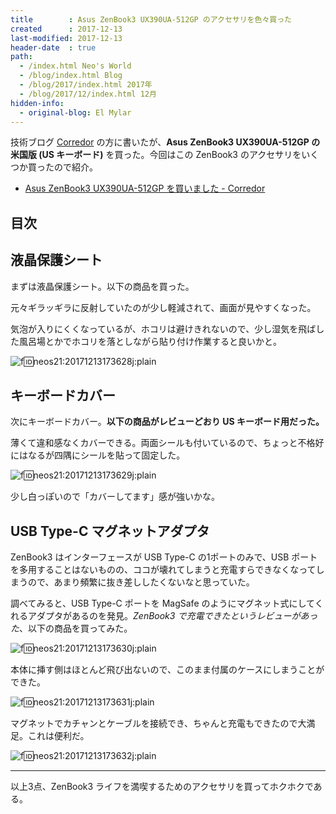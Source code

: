 ```yaml
---
title        : Asus ZenBook3 UX390UA-512GP のアクセサリを色々買った
created      : 2017-12-13
last-modified: 2017-12-13
header-date  : true
path:
  - /index.html Neo's World
  - /blog/index.html Blog
  - /blog/2017/index.html 2017年
  - /blog/2017/12/index.html 12月
hidden-info:
  - original-blog: El Mylar
---
```


技術ブログ [Corredor](http://neos21.hatenablog.com/) の方に書いたが、__Asus ZenBook3 UX390UA-512GP の米国版 (US キーボード)__ を買った。今回はこの ZenBook3 のアクセサリをいくつか買ったので紹介。

- [Asus ZenBook3 UX390UA-512GP を買いました - Corredor](http://neos21.hatenablog.com/entry/2017/12/06/080000)

## 目次

## 液晶保護シート

まずは液晶保護シート。以下の商品を買った。

元々ギラッギラに反射していたのが少し軽減されて、画面が見やすくなった。

気泡が入りにくくなっているが、ホコリは避けきれないので、少し湿気を飛ばした風呂場とかでホコリを落としながら貼り付け作業すると良いかと。

![f:id:neos21:20171213173628j:plain](https://cdn-ak.f.st-hatena.com/images/fotolife/n/neos21/20171213/20171213173628.jpg "f:id:neos21:20171213173628j:plain")

## キーボードカバー

次にキーボードカバー。__以下の商品がレビューどおり US キーボード用だった。__

薄くて違和感なくカバーできる。両面シールも付いているので、ちょっと不格好にはなるが四隅にシールを貼って固定した。

![f:id:neos21:20171213173629j:plain](https://cdn-ak.f.st-hatena.com/images/fotolife/n/neos21/20171213/20171213173629.jpg "f:id:neos21:20171213173629j:plain")

少し白っぽいので「カバーしてます」感が強いかな。

## USB Type-C マグネットアダプタ

ZenBook3 はインターフェースが USB Type-C の1ポートのみで、USB ポートを多用することはないものの、ココが壊れてしまうと充電すらできなくなってしまうので、あまり頻繁に抜き差ししたくないなと思っていた。

調べてみると、USB Type-C ポートを MagSafe のようにマグネット式にしてくれるアダプタがあるのを発見。_ZenBook3 で充電できたというレビューがあった_、以下の商品を買ってみた。

![f:id:neos21:20171213173630j:plain](https://cdn-ak.f.st-hatena.com/images/fotolife/n/neos21/20171213/20171213173630.jpg "f:id:neos21:20171213173630j:plain")

本体に挿す側はほとんど飛び出ないので、このまま付属のケースにしまうことができた。

![f:id:neos21:20171213173631j:plain](https://cdn-ak.f.st-hatena.com/images/fotolife/n/neos21/20171213/20171213173631.jpg "f:id:neos21:20171213173631j:plain")

マグネットでカチャンとケーブルを接続でき、ちゃんと充電もできたので大満足。これは便利だ。

![f:id:neos21:20171213173632j:plain](https://cdn-ak.f.st-hatena.com/images/fotolife/n/neos21/20171213/20171213173632.jpg "f:id:neos21:20171213173632j:plain")

---

以上3点、ZenBook3 ライフを満喫するためのアクセサリを買ってホクホクである。
